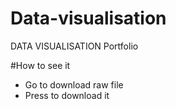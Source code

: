 # Data-visualisation
DATA VISUALISATION Portfolio

#How to see it
- Go to download raw file 
- Press to download it 

